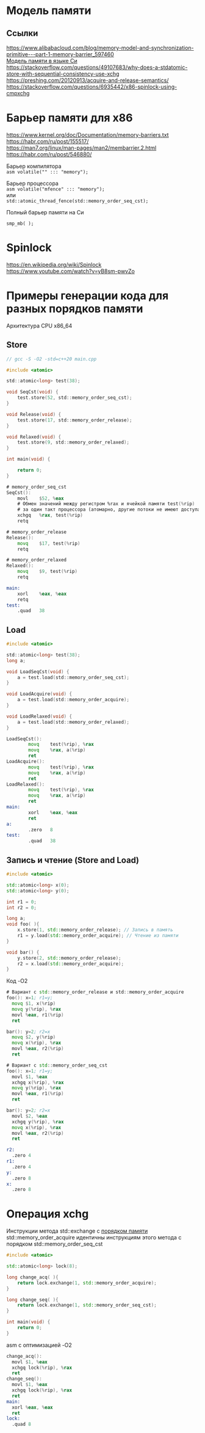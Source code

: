 # Модель памяти

## Ссылки
https://www.alibabacloud.com/blog/memory-model-and-synchronization-primitive---part-1-memory-barrier_597460  
[Модель памяти в языке Си](https://gcc.gnu.org/onlinedocs/gcc/_005f_005fatomic-Builtins.html#_005f_005fatomic-Builtins)  
https://stackoverflow.com/questions/49107683/why-does-a-stdatomic-store-with-sequential-consistency-use-xchg  
https://preshing.com/20120913/acquire-and-release-semantics/  
https://stackoverflow.com/questions/6935442/x86-spinlock-using-cmpxchg  

# Барьер памяти для x86
https://www.kernel.org/doc/Documentation/memory-barriers.txt  
https://habr.com/ru/post/155517/  
https://man7.org/linux/man-pages/man2/membarrier.2.html  
https://habr.com/ru/post/546880/  

Барьер компилятора  
```asm volatile("" ::: "memory");```  

Барьер процессора  
```asm volatile("mfence" ::: "memory");```  
или  
```std::atomic_thread_fence(std::memory_order_seq_cst);```

Полный барьер памяти на Си
```
smp_mb( );
```


# Spinlock
https://en.wikipedia.org/wiki/Spinlock  
https://www.youtube.com/watch?v=yB8sm-pwvZo  

# Примеры генерации кода для разных порядков памяти
Архитектура CPU x86_64
## Store
```c
// gcc -S -O2 -std=c++20 main.cpp

#include <atomic>

std::atomic<long> test(38);

void SeqCst(void) {
    test.store(52, std::memory_order_seq_cst);
}

void Release(void) {
    test.store(17, std::memory_order_release);
}

void Relaxed(void) {
    test.store(9, std::memory_order_relaxed);
}

int main(void) {

    return 0;
}
```
```asm
# memory_order_seq_cst
SeqCst():
    movl    $52, %eax
    # Обмен значений между регистром %rax и ячейкой памяти test(%rip)
    # за один такт процессора (атомарно, другие потоки не имеют доступа к ячейке памяти test).
    xchgq   %rax, test(%rip)
    retq

# memory_order_release
Release():
    movq    $17, test(%rip)
    retq

# memory_order_relaxed
Relaxed():
    movq    $9, test(%rip)
    retq

main:
    xorl    %eax, %eax
    retq
test:
    .quad   38
```
## Load
```c
#include <atomic>

std::atomic<long> test(38);
long a;

void LoadSeqCst(void) {
    a = test.load(std::memory_order_seq_cst);
}

void LoadAcquire(void) {
    a = test.load(std::memory_order_acquire);
}

void LoadRelaxed(void) {
    a = test.load(std::memory_order_relaxed);
}
```
```asm
LoadSeqCst():
        movq    test(%rip), %rax
        movq    %rax, a(%rip)
        ret
LoadAcquire():
        movq    test(%rip), %rax
        movq    %rax, a(%rip)
        ret
LoadRelaxed():
        movq    test(%rip), %rax
        movq    %rax, a(%rip)
        ret
main:
        xorl    %eax, %eax
        ret
a:
        .zero   8
test:
        .quad   38
```
## Запись и чтение (Store and Load)
```cpp
#include <atomic>

std::atomic<long> x(0);
std::atomic<long> y(0);

int r1 = 0;
int r2 = 0;

long a;
void foo( ){
    x.store(1, std::memory_order_release); // Запись в память
    r1 = y.load(std::memory_order_acquire); // Чтение из памяти
}

void bar() {
    y.store(2, std::memory_order_release);
    r2 = x.load(std::memory_order_acquire);
}
```
Код -O2
```asm
# Вариант с std::memory_order_release и std::memory_order_acquire
foo(): x=1; r1=y;
  movq $1, x(%rip)
  movq y(%rip), %rax
  movl %eax, r1(%rip)
  ret

bar(): y=2; r2=x
  movq $2, y(%rip)
  movq x(%rip), %rax
  movl %eax, r2(%rip)
  ret

# Вариант с std::memory_order_seq_cst
foo(): x=1; r1=y;
  movl $1, %eax
  xchgq x(%rip), %rax
  movq y(%rip), %rax
  movl %eax, r1(%rip)
  ret

bar(): y=2; r2=x
  movl $2, %eax
  xchgq y(%rip), %rax
  movq x(%rip), %rax
  movl %eax, r2(%rip)
  ret

r2:
  .zero 4
r1:
  .zero 4
y:
  .zero 8
x:
  .zero 8
```
# Операция xchg
Инструкции метода std::exchange с [порядком памяти](https://en.cppreference.com/w/cpp/atomic/memory_order) std::memory_order_acquire идентичны инструкциям этого метода с порядком std::memory_order_seq_cst
```cpp
#include <atomic>

std::atomic<long> lock(8);

long change_acq( ){
    return lock.exchange(1, std::memory_order_acquire);
}

long change_seq( ){
    return lock.exchange(1, std::memory_order_seq_cst);
}

int main(void) {
    return 0;
}
```
asm с оптимизацией -O2
```asm
change_acq():
  movl $1, %eax
  xchgq lock(%rip), %rax
  ret
change_seq():
  movl $1, %eax
  xchgq lock(%rip), %rax
  ret
main:
  xorl %eax, %eax
  ret
lock:
  .quad 8
```
